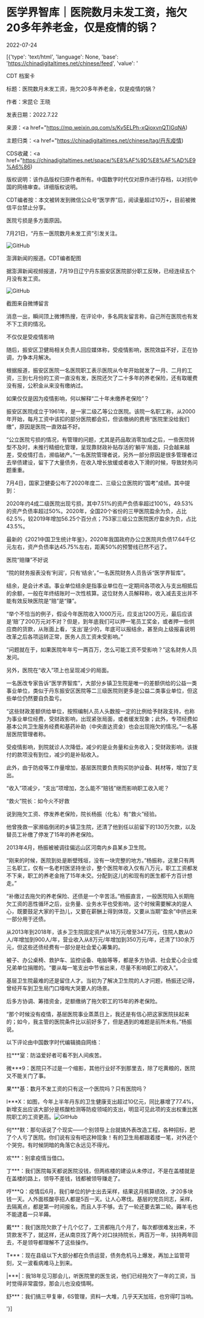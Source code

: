 # 医学界智库｜医院数月未发工资，拖欠20多年养老金，仅是疫情的锅？

2022-07-24

[{'type': 'text/html', 'language': None, 'base': 'https://chinadigitaltimes.net/chinese/feed', 'value': '

CDT 档案卡

标题：医院数月未发工资，拖欠20多年养老金，仅是疫情的锅？

作者：宋昆仑 王晓

发表日期：2022.7.22

来源：<a href="https://mp.weixin.qq.com/s/Kv5ELPh-xQioxvnQTIGqNA)

主题归类：<a href="https://chinadigitaltimes.net/chinese/tag/丹东疫情)

CDS收藏：<a href="https://chinadigitaltimes.net/space/%E8%AF%9D%E8%AF%AD%E9%A6%86)

版权说明：该作品版权归原作者所有。中国数字时代仅对原作进行存档，以对抗中国的网络审查。详细版权说明。





CDT编者按：本文被转发到微信公众号“医学界”后，阅读量超过10万+，目前被微信平台禁止分享。



医院亏损是多方面原因。



7月21日，“丹东一医院数月未发工资”引发关注。

![GitHub](https://chinadigitaltimes.net/chinese/files/2022/07/image-1658624952002.png)

澎湃新闻的报道。CDT编者配图

据澎湃新闻视频报道，7月19日辽宁丹东振安区医院部分职工反映，已经连续五个月没有发工资。

![GitHub](https://chinadigitaltimes.net/chinese/files/2022/07/post-684726-62dca0b2b0a6d.png)

截图来自微博留言

消息一出，瞬间顶上微博热搜，在评论中，多名网友留言称，自己所在医院也有发不下工资的情况。

不仅仅是受疫情影响

随后，振安区卫健局相关负责人回应媒体称，受疫情影响，医院效益不好，正在协调，力争本月解决。

根据报道，振安区医院一名医院职工表示医院从今年开始就发了一月、二月的工资，三到七月份的工资一直没有发，医院还欠了二十多年的养老保险，还有取暖费没有报，公积金从来没有缴纳过。

如果仅仅是因为疫情影响，何以解释“二十年未缴养老保险”？

振安区医院成立于1961年，是一家二级乙等公立医院。该院一名职工称，从2000年开始，每月工资中该扣的部分医院都会扣，但该缴纳的费用“医院里没给我们缴”，原因是医院一直效益不好。

“公立医院亏损的情况，有管理的问题，尤其是药品取消零加成之后，一些医院转型不及时，未推行精细化管理，呈现靠财政补贴存活的‘躺平’局面，只会越来越差，受疫情打击，濒临破产。”一名医院管理者说，另外一部分原因是很多管理者过去举债建设，留下了大量债务，在收入增长放缓或者收入下滑的时候，导致财务问题重重。

7月4日，国家卫健委公布了2020年度二、三级公立医院的“国考”成绩。其中提到：

2020年约4成二级医院出现亏损，其中7.51%的资产负债率超过100%，49.53%的资产负债率超过50%。2020年，全国20个省份的三甲医院盈余为负，占比62.5%，较2019年增加56.25个百分点；753家三级公立医院医疗盈余为负，占比43.5%。

最新的《2021中国卫生统计年鉴》，2020年我国政府办公立医院共负债17.64千亿元左右，资产负债率达45.75%左右，距离50%的预警线已然不远了。

医院“赔赚”不好说

“院的财务报表没有‘利润’，只有‘结余’。”一名医院财务人员告诉“医学界智库”。

结余，是会计术语。事业单位结余是指事业单位在一定期间各项收入与支出相抵后的余额，一般在年终结账时一次性核算。这位财务人员解释称，收入减去支出并不能有效反映医院是“赔”是“赚”。

“举个不恰当的例子，假设今年医院收入1000万元，应支出1200万元，最后应该是‘赔’了200万元对不对？但是，到年底我们可以押一笔员工奖金，或者押一些供应商的货款，从账面上看，‘支出’是少的，年底可以报结余，甚至向上级报喜说明改革之后各项运转正常，医务人员工资未受影响。”

“问题就在于，如果医院年年亏一两百万，怎么可能工资不受影响？”这名财务人员发问。

另外，医院在“收入”项上也呈现减少的局面。

一名医改专家告诉“医学界智库”，大部分乡镇卫生院是唯一的差额供给的公益一类事业单位，类似于丹东振安区医院等二三级医院则更多是公益二类事业单位，但这些单位仍然要自负盈亏。

“这些财政差额供给单位，按照编制人员人头数按一定的比例给予财政支持，也称为事业单位经费，受财政影响，出现紧张局面，或者缓发现象；此外，专项经费如基本公共卫生服务经费和基药补助（中央直达资金）也会出现拖欠的情况。”一名基层医院管理者称。

受疫情影响，到院就诊人次降低，减少的是业务量和业务收入；受财政影响，该拨付的款项没有到位，减少的是补贴收入。

此外，由于防疫等工作量增加，基层医院要负责购买防护设备、耗材等，增加了支出。

“收入”项减少，“支出”项增加，怎么能不“赔钱”继而影响职工收入呢？

“救火”院长：如今火不好救

说到拖欠工资、停发养老保险，院长杨振（化名）有“救火”经验。

他曾挽救一家濒临倒闭的乡镇卫生院，还清了他到任以前留下的130万欠款，以及替员工补缴了停发了15年的养老保险。

2013年4月，杨振被被调往偏远山区河南内乡县某乡卫生院。

“刚来的时候，医院到处是断壁残垣，没有一块完整的地方。”杨振称，这里只有两三名职工，仅有一名老村医坚持坐诊，整个医院年收入仅有八万元，职工工资都发不下来，职工的养老金拖了15年未交。分配到这儿的和现有的医生都千方百计想走。”

“补缴过去拖欠的养老保险、还债是一个辛苦活。”杨振直言，一般医院陷入长期拖欠工资的恶性循环之后，业务量、业务水平也受影响，这个时候需要解决的是人心，既要鼓足大家的干劲儿，又要在薪酬上得到体现，又要从当期“盈余”中挤出来一部分用于还债。

从2013年到2018年，该乡卫生院固定资产从18万元增至347万元，住院人数从0人/年增加到900人/年，营业收入从8万元/年增加到350万元/年，还清了130余万元，但这些还债经费有一部分是社会爱心筹集的。

被子、办公桌椅、救护车、监控设备、电脑等等，都是多方协调、社会爱心企业或兄弟单位捐赠的。“要从每一笔支出中节省出来，尽量不影响职工的收入”。

基层卫生院最难的还是留住人才。当初为了解决卫生院的人才问题，杨振还记得，曾经开车到卫生局门口嚎啕大哭要人的场景。

后多方协调、筹措资金，足额缴纳了拖欠职工的15年的养老保险。

“那个时候没有疫情，基层医院事业蒸蒸日上，我还是有信心把这家医院扶起来的；如今，我主管的医院条件比以前好多了，但是遇到的难题是前所未有。”杨振说。



以下评论由中国数字时代编辑摘自网络：



拉***室：防溢爱好者可看不到人间疾苦。

微***9：医院只不过是一个缩影，其他行业好不到那里去，除了吃黄粮的，医院又不能关门了事。

果***基：数月不发工资的只有这一个医院吗？只有医院吗？

I***X：如图，今年上半年丹东的卫生健康支出超过10亿元，同比暴增了77.4%，新增支出应该大部分是核酸检测等防疫领域的支出，明显可见此项的支出权重比医院职工的工资更高。![GitHub](https://chinadigitaltimes.net/chinese/files/2022/07/image-1658624295056.png)

何***默：那句话说了个现实——个别领导上台就搞外表改造工程，各种招标，肥了个人亏了医院。你们说有没有吧这种现象！有的卫生局都跟着搂一笔，对外还个个哭穷。有时候阴暗的角落它永远见不得光。

欢***：别拿疫情当借口。

丁***：我们医院每天都说医院没钱，但两栋楼的建设从未停过，不是在盖楼就是在盖楼的路上，领导不差钱，钱都被领导赚走了。

哼***Q：疫情后6月，我们单位的护士出去采样，结果这月核算绩效，才20多块钱一天。人外面核酸亭招人都是5百一天。让人心寒伐。基层的党员同志，采样，去隔离点，都是第一时间报名，而且人手不够。去了一轮还要去第二轮。薅羊毛也不能逮着一只羊薅。

戴***：我们医院欠款了十几个亿了，工资都拖几个月了，每次都很难发出来，不贷款发不了，就这样，还从南京找了两个对口扶持院长，两百万一年，扶持两年回去，不是领导都理解不了这些操作。

T***：现在县级以下大部分都在负债运营，债务危机马上爆发，再加上监管苛刻，又一波看病难马上到来。

|***|：我18年见习那会儿，听医院里的医生说，他们已经拖欠了一年的工资，当时觉得非常震惊，那会儿也没疫情啊。

舒***：我们搞三甲复审，6S管理，资料一大堆，几乎天天加班，也穷得叮当响。

'}]